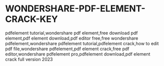 # WONDERSHARE-PDF-ELEMENT-CRACK-KEY
pdfelement tutorial,wondershare pdf element,free download pdf element,pdf element download,pdf editor free,free wondershare pdfelement,wondershare pdfelement tutorial,pdfelement crack,how to edit pdf file,wondershare pdfelement,pdf element crack,free pdf editor,wondershare pdfelement pro,pdfelement download,pdf element crack full version 2023
